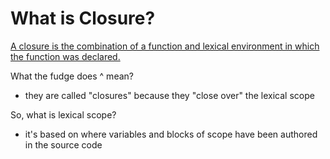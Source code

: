 What is Closure?
================

[A closure is the combination of a function and lexical environment in which the function was declared.](https://developer.mozilla.org/en-US/docs/Web/JavaScript/Closures)

What the fudge does ^ mean?
  * they are called "closures" because they "close over" the lexical scope

So, what is lexical scope?
  * it's based on where variables and blocks of scope have been authored in the source code
  

